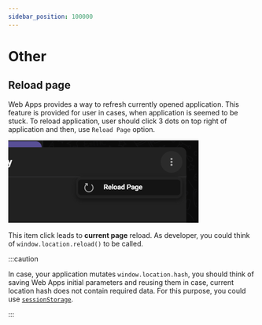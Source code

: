 ```yaml
---
sidebar_position: 100000
---
```


# Other

## Reload page

Web Apps provides a way to refresh currently opened application. This feature
is provided for user in cases, when application is seemed to be stuck. To reload
application, user should click 3 dots on top right of application
and then, use `Reload Page` option.

![img.png](../../static/docs/reload-page.png)

This item click leads to **current page** reload. As developer, you could
think of `window.location.reload()` to be called.

:::caution

In case, your application mutates `window.location.hash`, you should think of
saving Web Apps initial parameters and reusing them in case, current location
hash does not contain required data. For this purpose, you could use 
[`sessionStorage`](https://developer.mozilla.org/en-US/docs/Web/API/Window/sessionStorage).

:::